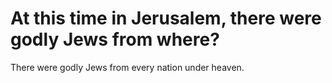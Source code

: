 # At this time in Jerusalem, there were godly Jews from where?

There were godly Jews from every nation under heaven.
